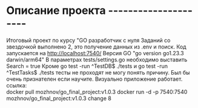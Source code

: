 # Описание проекта ---------------------
Итоговый проект по курсу "GO разработчик с нуля
Заданий со звездочкой выполнено 2, это получение данных из .env и
поиск.
Код запускается на <http://localhost:7540/>
Версия GO "go version go1.23.3 darwin/arm64"
В параметрах tests/settings.go необходимо выставить Search = true
Кроме go test -run ^TestDB$ ./tests и go test -run ^TestTasks$ ./tests
тесты не проходят не могу понять причину. Был бы очень признателен 
если научите.
Визуально приложение работает. 
ссылка:  
docker pull mozhnov/go_final_project:v1.0.3
docker run -d -p 7540:7540  mozhnov/go_final_project:v1.0.3
change 8